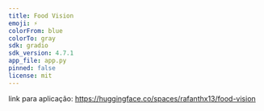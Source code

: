 ```yaml
---
title: Food Vision
emoji: ⚡
colorFrom: blue
colorTo: gray
sdk: gradio
sdk_version: 4.7.1
app_file: app.py
pinned: false
license: mit
---
```


link para aplicação: https://huggingface.co/spaces/rafanthx13/food-vision
